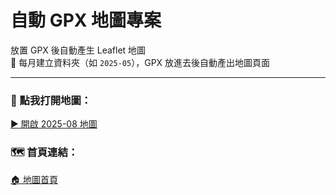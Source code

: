 # 自動 GPX 地圖專案

放置 GPX 後自動產生 Leaflet 地圖  
📁 每月建立資料夾（如 `2025-05`），GPX 放進去後自動產出地圖頁面

---

### 📍 點我打開地圖：  
[▶️ 開啟 2025-08 地圖](https://wgmaps.github.io/worldgym-dev-map/2025-08/index.html)

### 🗺️ 首頁連結：  
[🏠 地圖首頁](https://wgmaps.github.io/worldgym-dev-map/)
